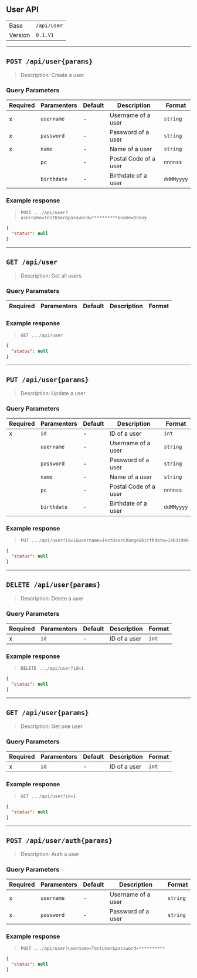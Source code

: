 ## User API

|         |             |
| ------- | ----------- |
| Base    | `/api/user` |
| Version | `0.1.V1`    |

---

## `POST /api/user{params}`

> Description: Create a user

### **Query Parameters**

| Required | Paramenters | Default | Description           | Format     |
| -------- | ----------- | ------- | --------------------- | ---------- |
| x        | `username`  | -       | Username of a user    | `string`   |
| x        | `password`  | -       | Password of a user    | `string`   |
| x        | `name`      | -       | Name of a user        | `string`   |
|          | `pc`        | -       | Postal Code of a user | `nnnnss`   |
|          | `birthdate` | -       | Birthdate of a user   | `ddMMyyyy` |

### **Example response**

> `POST .../api/user?username=TestUser&password=**********&name=Danny`

```json
{
  "status": null
}
```

---

## `GET /api/user`

> Description: Get all users

### **Query Parameters**

| Required | Paramenters | Default | Description | Format |
| -------- | ----------- | ------- | ----------- | ------ |


### **Example response**

> `GET .../api/user`

```json
{
  "status": null
}
```

---

## `PUT /api/user{params}`

> Description: Update a user

### **Query Parameters**

| Required | Paramenters | Default | Description           | Format     |
| -------- | ----------- | ------- | --------------------- | ---------- |
| x        | `id`        | -       | ID of a user          | `int`      |
|          | `username`  | -       | Username of a user    | `string`   |
|          | `password`  | -       | Password of a user    | `string`   |
|          | `name`      | -       | Name of a user        | `string`   |
|          | `pc`        | -       | Postal Code of a user | `nnnnss`   |
|          | `birthdate` | -       | Birthdate of a user   | `ddMMyyyy` |

### **Example response**

> `PUT .../api/user?id=1&username=TestUserChange&birthdate=14031999`

```json
{
  "status": null
}
```

---

## `DELETE /api/user{params}`

> Description: Delete a user

### **Query Parameters**

| Required | Paramenters | Default | Description  | Format |
| -------- | ----------- | ------- | ------------ | ------ |
| x        | `id`        | -       | ID of a user | `int`  |

### **Example response**

> `DELETE .../api/user?id=1`

```json
{
  "status": null
}
```

---

## `GET /api/user{params}`

> Description: Get one user

### **Query Parameters**

| Required | Paramenters | Default | Description  | Format |
| -------- | ----------- | ------- | ------------ | ------ |
| x        | `id`        | -       | ID of a user | `int`  |

### **Example response**

> `GET .../api/user?id=1`

```json
{
  "status": null
}
```

---

## `POST /api/user/auth{params}`

> Description: Auth a user

### **Query Parameters**

| Required | Paramenters | Default | Description        | Format   |
| -------- | ----------- | ------- | ------------------ | -------- |
| x        | `username`  | -       | Username of a user | `string` |
| x        | `password`  | -       | Password of a user | `string` |

### **Example response**

> `POST .../api/user?username=TestUser&password=**********`

```json
{
  "status": null
}
```
